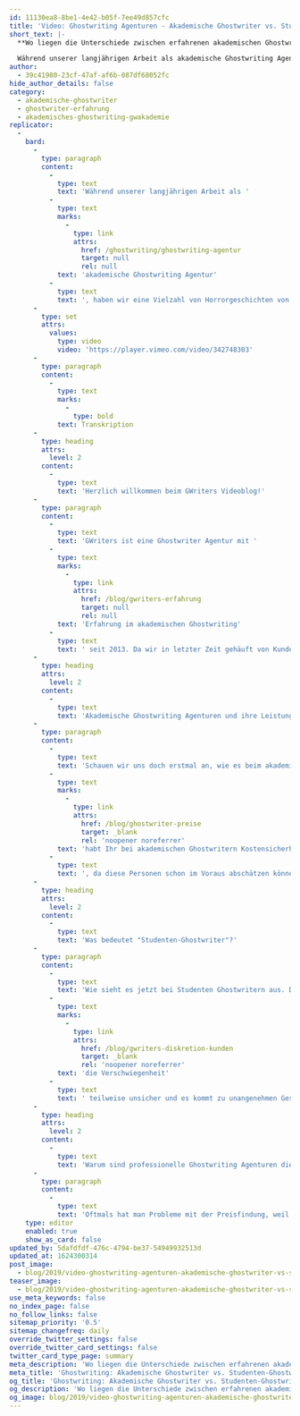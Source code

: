 ```yaml
---
id: 11130ea8-8be1-4e42-b05f-7ee49d857cfc
title: 'Video: Ghostwriting Agenturen - Akademische Ghostwriter vs. Studenten-Ghostwriter'
short_text: |-
  **Wo liegen die Unterschiede zwischen erfahrenen akademischen Ghostwriting Agenturen und Studenten-Ghostwritern? Wer schreibt die besseren Arbeiten?**

  Während unserer langjährigen Arbeit als akademische Ghostwriting Agentur, haben wir eine Vielzahl von Horrorgeschichten von Kunden gehört, die vor ihrem Projekt bei GWriters von anderen Ghostwriting Agenturen mit Studenten-Ghostwritern enttäuscht wurden. Daher möchten...
author:
  - 39c41980-23cf-47af-af6b-087df68052fc
hide_author_details: false
category:
  - akademische-ghostwriter
  - ghostwriter-erfahrung
  - akademisches-ghostwriting-gwakademie
replicator:
  -
    bard:
      -
        type: paragraph
        content:
          -
            type: text
            text: 'Während unserer langjährigen Arbeit als '
          -
            type: text
            marks:
              -
                type: link
                attrs:
                  href: /ghostwriting/ghostwriting-agentur
                  target: null
                  rel: null
            text: 'akademische Ghostwriting Agentur'
          -
            type: text
            text: ', haben wir eine Vielzahl von Horrorgeschichten von Kunden gehört, die vor ihrem Projekt bei GWriters von anderen Ghostwriting Agenturen mit Studenten-Ghostwritern enttäuscht wurden. Daher möchten wir in unserem neuesten Videobeitrag einen Vergleich zwischen professionellen Ghostwriter und Studenten-Ghostwriter ziehen und euch die Vorteile des akademischen Ghostwritings von echten Experten präsentieren.'
      -
        type: set
        attrs:
          values:
            type: video
            video: 'https://player.vimeo.com/video/342748303'
      -
        type: paragraph
        content:
          -
            type: text
            marks:
              -
                type: bold
            text: Transkription
      -
        type: heading
        attrs:
          level: 2
        content:
          -
            type: text
            text: 'Herzlich willkommen beim GWriters Videoblog!'
      -
        type: paragraph
        content:
          -
            type: text
            text: 'GWriters ist eine Ghostwriter Agentur mit '
          -
            type: text
            marks:
              -
                type: link
                attrs:
                  href: /blog/gwriters-erfahrung
                  target: null
                  rel: null
            text: 'Erfahrung im akademischen Ghostwriting'
          -
            type: text
            text: ' seit 2013. Da wir in letzter Zeit gehäuft von Kunden mitbekommen, dass diese im Voraus schon schlechte Erfahrungen gesammelt haben mit Studenten-Ghostwritern, möchten wir Euch heute einmal etwas sensibilisieren auf dieses Thema und stellen Euch den Unterschied vor zwischen Experten und Studenten im Ghostwriting. Dementsprechend trägt unser heutiges Thema den Titel "Ghostwriting Agenturen - Akademische Ghostwriter vs. Studenten-Ghostwriter".'
      -
        type: heading
        attrs:
          level: 2
        content:
          -
            type: text
            text: 'Akademische Ghostwriting Agenturen und ihre Leistungen'
      -
        type: paragraph
        content:
          -
            type: text
            text: 'Schauen wir uns doch erstmal an, wie es beim akademischen Ghostwritern mit entsprechenden Experten aussieht. Wir haben hier erfahrene Ghostwriter, welche den aktuellen Forschungsstand kennen und dementsprechend auch eine qualitativ hochwertige Arbeit abliefern können; welche sich schnell einarbeiten können, wenn Sie zum Beispiel eine Mustervorlage für eine Masterarbeit schreiben lassen, dann brauchen diese Ghostwriter nicht noch wochenlang, um sich vorzubereiten, um Literatur zu wälzen und so weiter, weil sie entsprechende Literatur aus diesem Fachbereich bereits schon zur Hand haben oder wenigstens direkt wissen, wonach sie suchen müssen. Weiterhin wird die Anonymität bei professionellen Agenturen gewährleistet und professionelle akademische Ghostwriter sind in der Regel an einer langfristigen Arbeit mit diesen Agenturen interessiert, haben dementsprechend auch ein etwas verlässlicheres Ranking innerhalb dieser Agentur und können gezielter den entsprechenden Aufträgen zugeordnet werden. Weiterhin '
          -
            type: text
            marks:
              -
                type: link
                attrs:
                  href: /blog/ghostwriter-preise
                  target: _blank
                  rel: 'noopener noreferrer'
            text: 'habt Ihr bei akademischen Ghostwritern Kostensicherheit'
          -
            type: text
            text: ', da diese Personen schon im Voraus abschätzen können, was der Aufwand sein wird und somit im Voraus auch einen Preis geben können, der dann im Nachhinein nicht noch mal angehoben wird, sondern den tatsächlichen Arbeitsaufwand auch abdeckt. Weiterhin habt Ihr mit erfahrenen Ghostwritern eben durch diese Erfahrung und Ethik auch eine entsprechende Sicherheit.'
      -
        type: heading
        attrs:
          level: 2
        content:
          -
            type: text
            text: 'Was bedeutet "Studenten-Ghostwriter"?'
      -
        type: paragraph
        content:
          -
            type: text
            text: 'Wie sieht es jetzt bei Studenten Ghostwritern aus. Das muss natürlich nicht alle betreffen, allerdings ist das die Erfahrung, die wir gemacht haben aus den Kundenrückmeldungen von den Kunden, die leider vorher mit Studenten Ghostwritern zu tun hatten. Hier haben diese Personen, diese Ghostwriter, meistens ein geringeres Fachwissen. Es gibt wenig bis keine Erfahrung mit mit der Empirie und mit dem wissenschaftlichen Schreibstil. Sie sind neu im Ghostwriter Job und wollen sich nur schnell irgendwas dazu verdienen, da ist die Qualität manchmal leider nicht so wichtig. Weiterhin haben diese Ghostwriter eine aufwändigere Einarbeitung, d. h., dass gerade bei kürzeren Bearbeitungszeiten, die von den Kunden gegeben werden, die Qualität massiv darunter leidet, was natürlich dann nach hinten heraus entweder keine Zeit mehr lässt oder die Einarbeitung, was Literaturrecherche, Vorbereitung und Aufbau der ganzen Arbeit angeht ja schon fast schlampig gemacht wird. Weiterhin ist '
          -
            type: text
            marks:
              -
                type: link
                attrs:
                  href: /blog/gwriters-diskretion-kunden
                  target: _blank
                  rel: 'noopener noreferrer'
            text: 'die Verschwiegenheit'
          -
            type: text
            text: ' teilweise unsicher und es kommt zu unangenehmen Geschichten. Es ist wie gesagt ein kurzzeitiger Zuverdienst für die meisten Studenten Ghostwriter und es gibt kein etabliertes Ranking, welches über diese Ghostwriter getrackt wird, weil einfach auch noch keine anderen Aufträge da waren, die bearbeitet wurden.'
      -
        type: heading
        attrs:
          level: 2
        content:
          -
            type: text
            text: 'Warum sind professionelle Ghostwriting Agenturen die bessere Wahl?'
      -
        type: paragraph
        content:
          -
            type: text
            text: 'Oftmals hat man Probleme mit der Preisfindung, weil die Studenten Ghostwriter eine falsche Einschätzung von dem Aufwand geben einfach, weil auch hier die Erfahrung noch etwas fehlt. Dann werden teilweise im Nachhinein Preise angehoben. Es wird gefordert, dass noch mehr Geld überwiesen wird für eine Leistung, die eigentlich schon im Voraus besprochen wurde. Das ist natürlich auch eine sehr, sehr unangenehme Situation für beide Seiten. Weiterhin gibt es das Risiko wegen der angesprochenen Unerfahrenheit und wegen der Nachlässigkeit, die wir leider feststellen mussten, gerade wenn wir diese Arbeiten dann zu Gesicht bekommen, die uns dann die Kunden mitbringen. Ich hoffe, ich konnte Euch etwas für dieses Thema sensibilisieren und hoffe, dass ich Euch dazu bewege in Zukunft auch darauf zu achten wirklich nur mit akademischen Ghostwritern, mit Experten zusammenzuarbeiten. Der Slogan "Studenten helfen Studenten" mag zwar nobel klingen, aber leider führte er nicht zu der gewünschten Qualität, die Ihr als Kunde von uns und von anderen Ghostwritern erwartet.'
    type: editor
    enabled: true
    show_as_card: false
updated_by: 5dafdfdf-476c-4794-be37-54949932513d
updated_at: 1624300314
post_image:
  - blog/2019/video-ghostwriting-agenturen-akademische-ghostwriter-vs-studenten-ghostwriter/Ghostwriting_Agenturen-Akademische_Ghostwriter_vs_Studenten-Ghostwriter.png
teaser_image:
  - blog/2019/video-ghostwriting-agenturen-akademische-ghostwriter-vs-studenten-ghostwriter/Ghostwriting_Agenturen-Akademische_Ghostwriter_vs_Studenten-Ghostwriter.png
use_meta_keywords: false
no_index_page: false
no_follow_links: false
sitemap_priority: '0.5'
sitemap_changefreq: daily
override_twitter_settings: false
override_twitter_card_settings: false
twitter_card_type_page: summary
meta_description: 'Wo liegen die Unterschiede zwischen erfahrenen akademischen Ghostwriting Agenturen und Studenten-Ghostwritern? Wer schreibt die besseren Arbeiten?'
meta_title: 'Ghostwriting: Akademische Ghostwriter vs. Studenten-Ghostwriter'
og_title: 'Ghostwriting: Akademische Ghostwriter vs. Studenten-Ghostwriter'
og_description: 'Wo liegen die Unterschiede zwischen erfahrenen akademischen Ghostwriting Agenturen und Studenten-Ghostwritern? Wer schreibt die besseren Arbeiten?'
og_image: blog/2019/video-ghostwriting-agenturen-akademische-ghostwriter-vs-studenten-ghostwriter/Ghostwriting_Agenturen-Akademische_Ghostwriter_vs_Studenten-Ghostwriter.png
---
```

